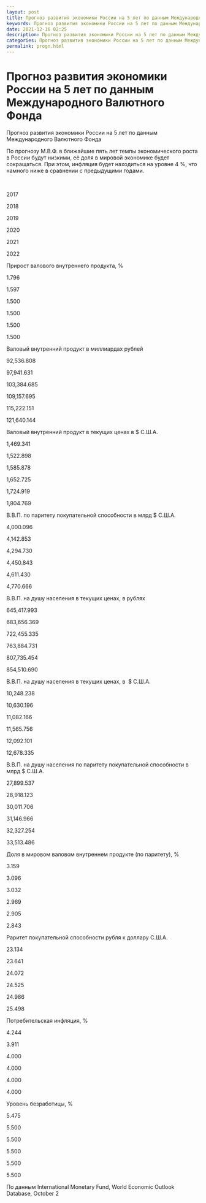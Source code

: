 ```yaml
---
layout: post
title: Прогноз развития экономики России на 5 лет по данным Международного Валютного Фонда 
keywords: Прогноз развития экономики России на 5 лет по данным Международного Валютного Фонда
date: 2021-12-16 02:25
description: Прогноз развития экономики России на 5 лет по данным Международного Валютного Фонда
categories: Прогноз развития экономики России на 5 лет по данным Международного Валютного Фонда
permalink: progn.html
---
```


# Прогноз развития экономики России на 5 лет по данным Международного Валютного Фонда




Прогноз развития экономики России на 5 лет по данным Международного Валютного Фонда


По прогнозу М.В.Ф. в ближайшие пять лет темпы экономического роста в России будут низкими, её доля в мировой экономике будет сокращаться. При этом, инфляция будет находиться на уровне 4 %, что намного ниже в сравнении с предыдущими годами.










 


2017


2018


2019


2020


2021


2022






Прирост валового внутреннего продукта, %


1.796


1.597


1.500


1.500


1.500


1.500






Валовый внутренний продукт в миллиардах рублей


92,536.808


97,941.631


103,384.685


109,157.695


115,222.151


121,640.144






Валовый внутренний продукт в текущих ценах в $ С.Ш.А.


1,469.341


1,522.898


1,585.878


1,652.725


1,724.919


1,804.769






В.В.П. по паритету покупательной способности в млрд $ С.Ш.А.


4,000.096


4,142.853


4,294.730


4,450.843


4,611.430


4,770.666






В.В.П. на душу населения в текущих ценах, в рублях


645,417.993


683,656.369


722,455.335


763,884.731


807,735.454


854,510.690






В.В.П. на душу населения в текущих ценах, в  $ С.Ш.А.


10,248.238


10,630.196


11,082.166


11,565.756


12,092.101


12,678.335






В.В.П. на душу населения по паритету покупательной способности в млрд $ С.Ш.А.


27,899.537


28,918.123


30,011.706


31,146.966


32,327.254


33,513.486






Доля в мировом валовом внутреннем продукте (по паритету), %


3.159


3.096


3.032


2.969


2.905


2.843






Раритет покупательной способности рубля к доллару C.Ш.А.


23.134


23.641


24.072


24.525


24.986


25.498






Потребительская инфляция, %


4.244


3.911


4.000


4.000


4.000


4.000






Уровень безработицы, %


5.475


5.500


5.500


5.500


5.500


5.500








По данным International Monetary Fund, World Economic Outlook Database, October 2


			
